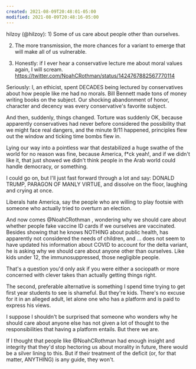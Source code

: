 ```yaml
---
created: 2021-08-09T20:48:01-05:00
modified: 2021-08-09T20:48:16-05:00
---
```


hilzoy (@hilzoy): 1) Some of us care about people other than ourselves. 

2) The more transmission, the more chances for a variant to emerge that will make all of us vulnerable.

3) Honestly: if I ever hear a conservative lecture me about moral values again, I will scream. https://twitter.com/NoahCRothman/status/1424767882567770114

Seriously: I, an ethicist, spent DECADES being lectured by conservatives about how people like me had no morals. Bill Bennett made tons of money writing books on the subject. Our shocking abandonment of honor, character and decency was every conservative's favorite subject.

And then, suddenly, things changed. Torture was suddenly OK, because apparently conservatives had never before considered the possibility that we might face real dangers, and the minute 9/11 happened, principles flew out the window and ticking time bombs flew in.

Lying our way into a pointless war that destabilized a huge swathe of the world for no reason was fine, because America, f*ck yeah!, and if we didn't like it, that just showed we didn't think people in the Arab world could handle democracy, or something.

I could go on, but I'll just fast forward through a lot and say: DONALD TRUMP, PARAGON OF MANLY VIRTUE, and dissolve on the floor, laughing and crying at once.

Liberals hate America, say the people who are willing to play footsie with someone who actually tried to overturn an election.

And now comes @NoahCRothman , wondering why we should care about whether people fake vaccine ID cards if we ourselves are vaccinated. Besides showing that he knows NOTHING about public health, has apparently not considered the needs of children, and ... does not seem to have updated his information about COVID to account for the delta variant, he is asking why we should care about anyone other than ourselves. Like kids under 12, the immunosuppressed, those negligible people.

That's a question you'd only ask if you were either a sociopath or more concerned with clever takes than actually getting things right.

The second, preferable alternative is something I spend time trying to get first year students to see is shameful. But they're kids. There's no excuse for it in an alleged adult, let alone one who has a platform and is paid to express his views.

I suppose I shouldn't be surprised that someone who wonders why he should care about anyone else has not given a lot of thought to the responsibilities that having a platform entails. But there we are.

If I thought that people like @NoahCRothman had enough insight and integrity that they'd stop hectoring us about morality in future, there would be a silver lining to this. But if their treatment of the deficit (or, for that matter, ANYTHING) is any guide, they won't.
